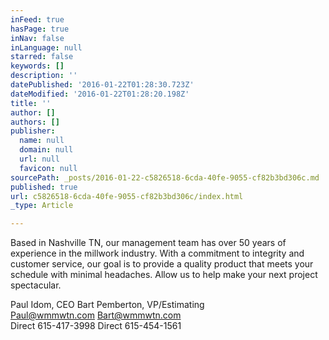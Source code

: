 ```yaml
---
inFeed: true
hasPage: true
inNav: false
inLanguage: null
starred: false
keywords: []
description: ''
datePublished: '2016-01-22T01:28:30.723Z'
dateModified: '2016-01-22T01:28:20.198Z'
title: ''
author: []
authors: []
publisher:
  name: null
  domain: null
  url: null
  favicon: null
sourcePath: _posts/2016-01-22-c5826518-6cda-40fe-9055-cf82b3bd306c.md
published: true
url: c5826518-6cda-40fe-9055-cf82b3bd306c/index.html
_type: Article

---
```

Based in Nashville TN, our management team has over 50 years of experience in the millwork industry.  With a commitment to integrity and customer service, our goal is to provide a quality product that meets your schedule with minimal headaches. Allow us to help make your next project spectacular.

Paul Idom, CEO                                                  Bart Pemberton, VP/Estimating  
Paul@wmmwtn.com                                           Bart@wmmwtn.com  
Direct 615-417-3998                                           Direct 615-454-1561
